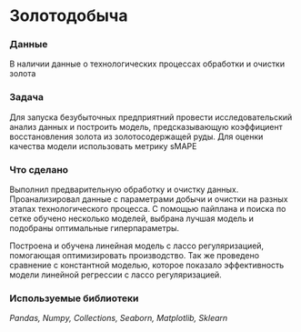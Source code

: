 # Золотодобыча

### Данные
В наличии данные о технологических процессах обработки и очистки золота

### Задача
Для запуска безубыточных предприятний провести исследовательский анализ данных и построить модель, предсказывающую коэффициент восстановления золота из золотосодержащей руды.
Для оценки качества модели использовать метрику sMAPE

### Что сделано

Выполнил предварительную обработку и очистку данных. Проанализировал данные с параметрами добычи и очистки на разных этапах технологического процесса. С помощью пайплана и поиска по сетке обучено несколько моделей, выбрана лучшая модель и подобраны оптимальные гиперпараметры.

Построена и обучена линейная модель с лассо регуляризацией, помогающая оптимизировать производство. Так же проведено сравнение с константной моделью, которое показало эффективность модели линейной регрессии с лассо регуляризацией.

### Используемые библиотеки

*Pandas, Numpy, Collections, Seaborn, Matplotlib, Sklearn*
